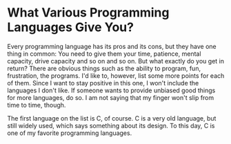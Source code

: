 # What Various Programming Languages Give You?
Every programming language has its pros and its cons, but they have
one thing in common: You need to give them your time, patience, mental
capacity, drive capacity and so on and so on. But what exactly do you
get in return? There are obvious things such as the ability to program,
fun, frustration, the programs. I'd like to, however, list some more
points for each of them. Since I want to stay positive in this one,
I won't include the languages I don't like. If someone wants to provide
unbiased good things for more languages, do so. I am not saying that
my finger won't slip from time to time, though.

 
The first language on the list is C, of course. C is a very old language,
but still widely used, which says something about its design. To this day,
C is one of my favorite programming languages.
